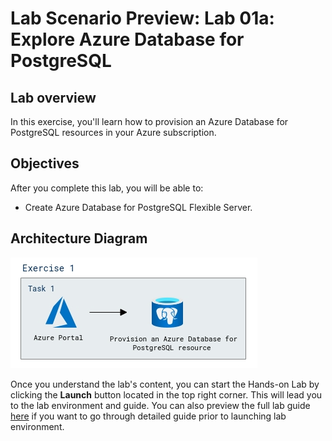 # Lab Scenario Preview: Lab 01a: Explore Azure Database for PostgreSQL

## Lab overview

In this exercise, you'll learn how to provision an Azure Database for PostgreSQL resources in your Azure subscription.

## Objectives

After you complete this lab, you will be able to:

- Create Azure Database for PostgreSQL Flexible Server. 

## Architecture Diagram

![](../images/sc900module1a.png)  


Once you understand the lab's content, you can start the Hands-on Lab by clicking the **Launch** button located in the top right corner. This will lead you to the lab environment and guide. You can also preview the full lab guide [here](https://experience.cloudlabs.ai/#/labguidepreview/57bc72ec-898e-41a4-96ae-0ba235ebe6ad) if you want to go through detailed guide prior to launching lab environment. 
